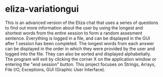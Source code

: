 # eliza-variationgui

This is an advanced version of the Eliza chat that uses a series of questions to find out more information about the user by using the longest and shortest words from the entire session to form a random assesment sentence. Everything is logged in a file, and can be displayed in the GUI after 1 session has been completed. The longest words from each answer can be displayed in the order in which they were provided by the user and logged into the file. They can also be sorted and displayed alphabetially. The program will exit by clicking the corner X on the application window or entering the "end session" button. This project focuses on Strings, Arrays, File I/O, Exceptions, GUI (Graphic User Interface). 
